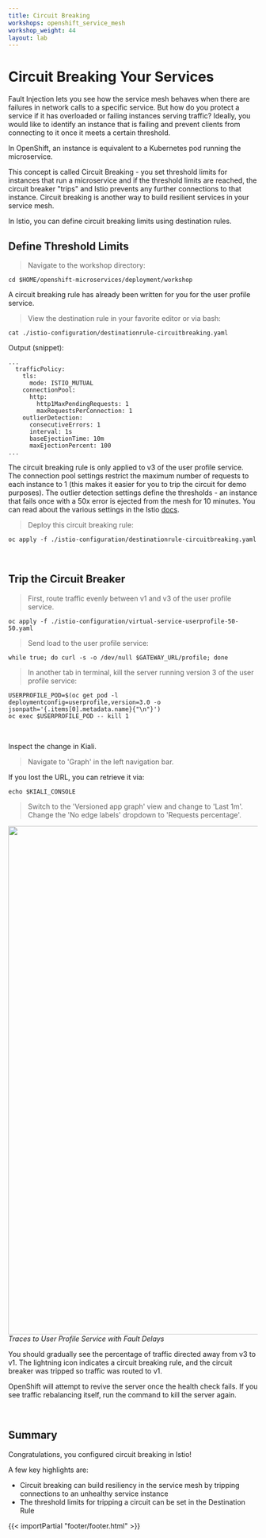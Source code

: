 ```yaml
---
title: Circuit Breaking
workshops: openshift_service_mesh
workshop_weight: 44
layout: lab
---
```


# Circuit Breaking Your Services

Fault Injection lets you see how the service mesh behaves when there are failures in network calls to a specific service.  But how do you protect a service if it has overloaded or failing instances serving traffic?  Ideally, you would like to identify an instance that is failing and prevent clients from connecting to it once it meets a certain threshold.

In OpenShift, an instance is equivalent to a Kubernetes pod running the microservice.

This concept is called Circuit Breaking - you set threshold limits for instances that run a microservice and if the threshold limits are reached, the circuit breaker "trips" and Istio prevents any further connections to that instance.  Circuit breaking is another way to build resilient services in your service mesh.

In Istio, you can define circuit breaking limits using destination rules.

## Define Threshold Limits

<blockquote>
<i class="fa fa-terminal"></i>
Navigate to the workshop directory:
</blockquote>

```
cd $HOME/openshift-microservices/deployment/workshop
```

A circuit breaking rule has already been written for you for the user profile service.

<blockquote>
<i class="fa fa-terminal"></i>
View the destination rule in your favorite editor or via bash:
</blockquote>

```
cat ./istio-configuration/destinationrule-circuitbreaking.yaml
```

Output (snippet):
```
...
  trafficPolicy:
    tls:
      mode: ISTIO_MUTUAL
    connectionPool:
      http:
        http1MaxPendingRequests: 1
        maxRequestsPerConnection: 1
    outlierDetection:
      consecutiveErrors: 1
      interval: 1s
      baseEjectionTime: 10m
      maxEjectionPercent: 100
...
```

The circuit breaking rule is only applied to v3 of the user profile service.  The connection pool settings restrict the maximum number of requests to each instance to 1 (this makes it easier for you to trip the circuit for demo purposes).  The outlier detection settings define the thresholds - an instance that fails once with a 50x error is ejected from the mesh for 10 minutes.  You can read about the various settings in the Istio [docs][1].

<blockquote>
<i class="fa fa-terminal"></i>
Deploy this circuit breaking rule:
</blockquote>

```
oc apply -f ./istio-configuration/destinationrule-circuitbreaking.yaml
```

<br>

## Trip the Circuit Breaker

<blockquote>
<i class="fa fa-terminal"></i>
First, route traffic evenly between v1 and v3 of the user profile service.
</blockquote>

```
oc apply -f ./istio-configuration/virtual-service-userprofile-50-50.yaml
```

<blockquote>
<i class="fa fa-terminal"></i>
Send load to the user profile service:
</blockquote>

```
while true; do curl -s -o /dev/null $GATEWAY_URL/profile; done
```

<blockquote>
<i class="fa fa-terminal"></i>
In another tab in terminal, kill the server running version 3 of the user profile service:
</blockquote>

```
USERPROFILE_POD=$(oc get pod -l deploymentconfig=userprofile,version=3.0 -o jsonpath='{.items[0].metadata.name}{"\n"}')
oc exec $USERPROFILE_POD -- kill 1
```

<br>

Inspect the change in Kiali.  
<blockquote>
<i class="fa fa-desktop"></i>
Navigate to 'Graph' in the left navigation bar.
</blockquote>

<p><i class="fa fa-info-circle"></i> If you lost the URL, you can retrieve it via:</p>

`echo $KIALI_CONSOLE`

<blockquote>
<i class="fa fa-desktop"></i>
Switch to the 'Versioned app graph' view and change to 'Last 1m'.  Change the 'No edge labels' dropdown to 'Requests percentage'.  
</blockquote>

<img src="../images/kiali-circuitbreaking.png" width="1024"><br/>
*Traces to User Profile Service with Fault Delays*

You should gradually see the percentage of traffic directed away from v3 to v1.  The lightning icon indicates a circuit breaking rule, and the circuit breaker was tripped so traffic was routed to v1.

OpenShift will attempt to revive the server once the health check fails.  If you see traffic rebalancing itself, run the command to kill the server again.

<br>


## Summary

Congratulations, you configured circuit breaking in Istio!

A few key highlights are:

* Circuit breaking can build resiliency in the service mesh by tripping connections to an unhealthy service instance
* The threshold limits for tripping a circuit can be set in the Destination Rule

[1]: https://istio.io/docs/reference/config/networking/destination-rule/#OutlierDetection

{{< importPartial "footer/footer.html" >}}
